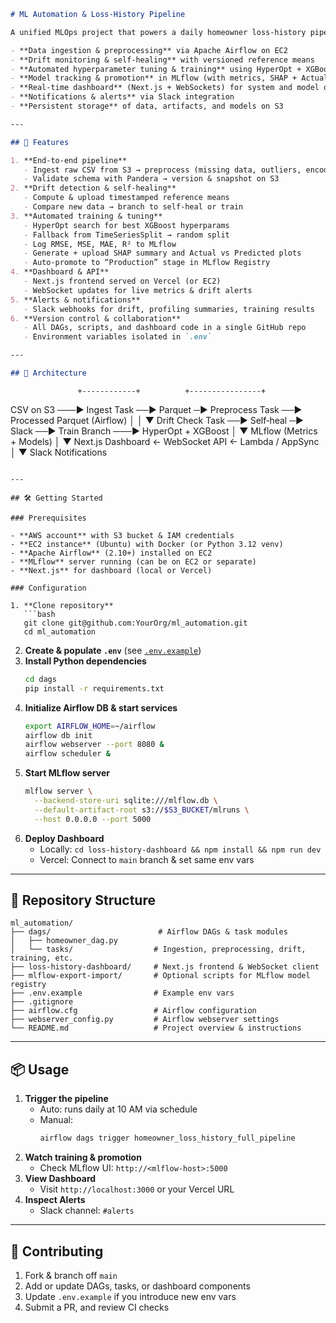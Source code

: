 ```markdown
# ML Automation & Loss‑History Pipeline

A unified MLOps project that powers a daily homeowner loss‑history pipeline with:

- **Data ingestion & preprocessing** via Apache Airflow on EC2  
- **Drift monitoring & self‑healing** with versioned reference means  
- **Automated hyperparameter tuning & training** using HyperOpt + XGBoost  
- **Model tracking & promotion** in MLflow (with metrics, SHAP + Actual‑vs‑Pred plots)  
- **Real‑time dashboard** (Next.js + WebSockets) for system and model observability  
- **Notifications & alerts** via Slack integration  
- **Persistent storage** of data, artifacts, and models on S3  

---

## 🚀 Features

1. **End‑to‑end pipeline**  
   - Ingest raw CSV from S3 → preprocess (missing data, outliers, encoding) → parquet  
   - Validate schema with Pandera → version & snapshot on S3  
2. **Drift detection & self‑healing**  
   - Compute & upload timestamped reference means  
   - Compare new data → branch to self‑heal or train  
3. **Automated training & tuning**  
   - HyperOpt search for best XGBoost hyperparams  
   - Fallback from TimeSeriesSplit → random split  
   - Log RMSE, MSE, MAE, R² to MLflow  
   - Generate + upload SHAP summary and Actual vs Predicted plots  
   - Auto‑promote to “Production” stage in MLflow Registry  
4. **Dashboard & API**  
   - Next.js frontend served on Vercel (or EC2)  
   - WebSocket updates for live metrics & drift alerts  
5. **Alerts & notifications**  
   - Slack webhooks for drift, profiling summaries, training results  
6. **Version control & collaboration**  
   - All DAGs, scripts, and dashboard code in a single GitHub repo  
   - Environment variables isolated in `.env`  

---

## 📐 Architecture

```
                   +------------+          +----------------+
 CSV on S3 ───▶ Ingest Task  ──▶ Parquet ─▶ Preprocess Task ──▶ Processed Parquet
                    (Airflow)                                      │
                                                                 │
                                                                 ▼
                                                          Drift Check Task
                                                           ──▶ Self‑heal ─▶ Slack
                                                           ──▶ Train Branch ───► HyperOpt + XGBoost
                                                                                  │
                                                                                  ▼
                                                              MLflow (Metrics + Models)
                                                                                  │
                                                                                  ▼
                                               Next.js Dashboard ← WebSocket API ← Lambda / AppSync
                                                                                  │
                                                                                  ▼
                                                             Slack Notifications
```

---

## 🛠️ Getting Started

### Prerequisites

- **AWS account** with S3 bucket & IAM credentials  
- **EC2 instance** (Ubuntu) with Docker (or Python 3.12 venv)  
- **Apache Airflow** (2.10+) installed on EC2  
- **MLflow** server running (can be on EC2 or separate)  
- **Next.js** for dashboard (local or Vercel)  

### Configuration

1. **Clone repository**  
   ```bash
   git clone git@github.com:YourOrg/ml_automation.git
   cd ml_automation
   ```
2. **Create & populate `.env`** (see [`.env.example`](./.env.example))  
3. **Install Python dependencies**  
   ```bash
   cd dags
   pip install -r requirements.txt
   ```
4. **Initialize Airflow DB & start services**  
   ```bash
   export AIRFLOW_HOME=~/airflow
   airflow db init
   airflow webserver --port 8080 &
   airflow scheduler &
   ```
5. **Start MLflow server**  
   ```bash
   mlflow server \
     --backend-store-uri sqlite:///mlflow.db \
     --default-artifact-root s3://$S3_BUCKET/mlruns \
     --host 0.0.0.0 --port 5000
   ```
6. **Deploy Dashboard**  
   - Locally: `cd loss-history-dashboard && npm install && npm run dev`  
   - Vercel: Connect to `main` branch & set same env vars  

---

## 📂 Repository Structure

```
ml_automation/
├── dags/                        # Airflow DAGs & task modules
│   ├── homeowner_dag.py
│   └── tasks/                  # Ingestion, preprocessing, drift, training, etc.
├── loss-history-dashboard/     # Next.js frontend & WebSocket client
├── mlflow-export-import/       # Optional scripts for MLflow model registry
├── .env.example                # Example env vars
├── .gitignore
├── airflow.cfg                 # Airflow configuration
├── webserver_config.py         # Airflow webserver settings
└── README.md                   # Project overview & instructions
```

---

## 📦 Usage

1. **Trigger the pipeline**  
   - Auto: runs daily at 10 AM via schedule  
   - Manual:  
     ```bash
     airflow dags trigger homeowner_loss_history_full_pipeline
     ```
2. **Watch training & promotion**  
   - Check MLflow UI: `http://<mlflow-host>:5000`  
3. **View Dashboard**  
   - Visit `http://localhost:3000` or your Vercel URL  
4. **Inspect Alerts**  
   - Slack channel: `#alerts`  

---

## 🤝 Contributing

1. Fork & branch off `main`  
2. Add or update DAGs, tasks, or dashboard components  
3. Update `.env.example` if you introduce new env vars  
4. Submit a PR, and review CI checks  

